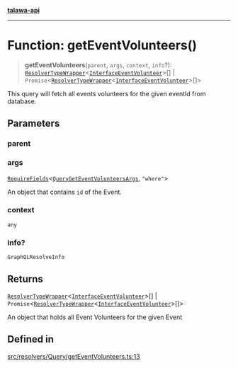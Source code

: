 [**talawa-api**](../../../../README.md)

***

# Function: getEventVolunteers()

> **getEventVolunteers**(`parent`, `args`, `context`, `info`?): [`ResolverTypeWrapper`](../../../../types/generatedGraphQLTypes/type-aliases/ResolverTypeWrapper.md)\<[`InterfaceEventVolunteer`](../../../../models/EventVolunteer/interfaces/InterfaceEventVolunteer.md)\>[] \| `Promise`\<[`ResolverTypeWrapper`](../../../../types/generatedGraphQLTypes/type-aliases/ResolverTypeWrapper.md)\<[`InterfaceEventVolunteer`](../../../../models/EventVolunteer/interfaces/InterfaceEventVolunteer.md)\>[]\>

This query will fetch all events volunteers for the given eventId from database.

## Parameters

### parent

### args

[`RequireFields`](../../../../types/generatedGraphQLTypes/type-aliases/RequireFields.md)\<[`QueryGetEventVolunteersArgs`](../../../../types/generatedGraphQLTypes/type-aliases/QueryGetEventVolunteersArgs.md), `"where"`\>

An object that contains `id` of the Event.

### context

`any`

### info?

`GraphQLResolveInfo`

## Returns

[`ResolverTypeWrapper`](../../../../types/generatedGraphQLTypes/type-aliases/ResolverTypeWrapper.md)\<[`InterfaceEventVolunteer`](../../../../models/EventVolunteer/interfaces/InterfaceEventVolunteer.md)\>[] \| `Promise`\<[`ResolverTypeWrapper`](../../../../types/generatedGraphQLTypes/type-aliases/ResolverTypeWrapper.md)\<[`InterfaceEventVolunteer`](../../../../models/EventVolunteer/interfaces/InterfaceEventVolunteer.md)\>[]\>

An object that holds all Event Volunteers for the given Event

## Defined in

[src/resolvers/Query/getEventVolunteers.ts:13](https://github.com/Suyash878/talawa-api/blob/e4413cec641a837926071678fed3c7f67234e31e/src/resolvers/Query/getEventVolunteers.ts#L13)
